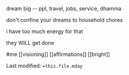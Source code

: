 dream big -- ppl, travel, jobs, service, dhamma  
  
don't confine your dreams to household chores  
  
i have too much energy for that  
  
they WILL get done


#me
[[visioning]]
[[affirmations]]
[[bright]]


Last modified: `=this.file.mday`